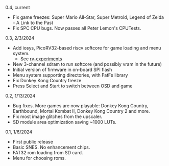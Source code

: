 0.4, current
* Fix game freezes: Super Mario All-Star, Super Metroid, Legend of Zelda - A Link to the Past
* Fix SPC CPU bugs. Now passes all Peter Lemon's CPUTests.

0.3, 2/3/2024
* Add iosys, PicoRV32-based riscv softcore for game loading and menu system.
  * See [rv-experiments](https://github.com/nand2mario/rv-experiments/blob/master/CHANGES.md)
* New 3-channel sdram to run softcore (and possibly vram in the future)
* Initial version of firmware in on-board SPI flash
* Menu system supporting directories, with FatFs library
* Fix Donkey Kong Country freeze
* Press Select and Start to switch between OSD and game

0.2, 1/13/2024
* Bug fixes. More games are now playable: Donkey Kong Country, Earthbound, Mortal Kombat II, Donkey Kong Country 2 and more.
* Fix most image glitches from the upscaler.
* SD module area optimization saving ~1000 LUTs.

0.1, 1/6/2024
* First public release
* Basic SNES. No enhancement chips.
* FAT32 rom loading from SD card.
* Menu for choosing roms.